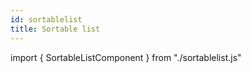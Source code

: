 ```yaml
---
id: sortablelist
title: Sortable list
---
```


import { SortableListComponent } from "./sortablelist.js"

<SortableListComponent></SortableListComponent>